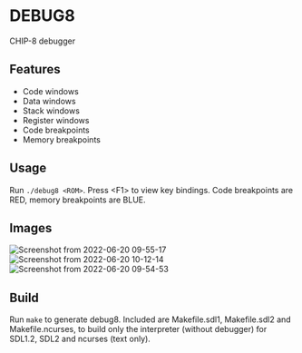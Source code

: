 # DEBUG8

CHIP-8 debugger

## Features

* Code windows
* Data windows
* Stack windows
* Register windows
* Code breakpoints
* Memory breakpoints

## Usage

Run `./debug8 <ROM>`. Press \<F1\> to view key bindings. Code breakpoints are RED, memory breakpoints are BLUE.

## Images

![Screenshot from 2022-06-20 09-55-17](https://user-images.githubusercontent.com/46632344/174606721-5e4f85e6-7102-4653-9422-4498123a3b88.png)
![Screenshot from 2022-06-20 10-12-14](https://user-images.githubusercontent.com/46632344/174609414-7a7bbf15-3f57-40c7-b672-d8694b7da45b.png)
![Screenshot from 2022-06-20 09-54-53](https://user-images.githubusercontent.com/46632344/174606711-846019ac-1618-442e-bf98-1526a6dc74ce.png)

## Build

Run `make` to generate debug8. Included are Makefile.sdl1, Makefile.sdl2 and Makefile.ncurses, to build only the interpreter (without debugger) for SDL1.2, SDL2 and ncurses (text only).
